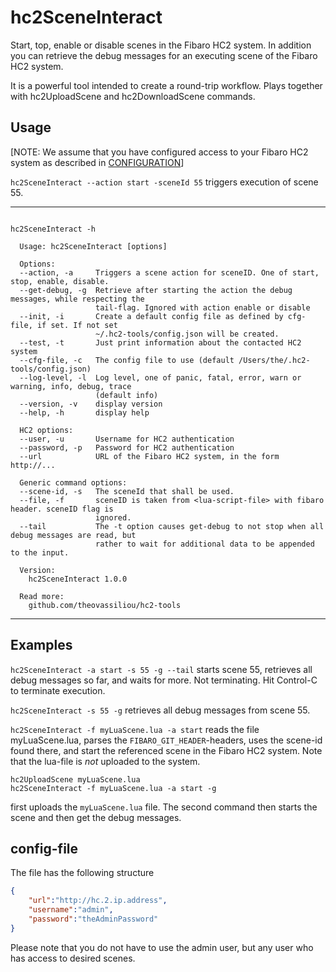 # hc2SceneInteract

Start, top, enable or disable scenes in the Fibaro HC2 system. In addition you can retrieve the debug messages for an executing scene of the Fibaro HC2 system.

It is a powerful tool intended to create a round-trip workflow. Plays together with hc2UploadScene and hc2DownloadScene commands.

## Usage

[NOTE: We assume that you have configured access to your Fibaro HC2 system as described in [CONFIGURATION](../../README.md#configuring-your-installation)]

`hc2SceneInteract --action start -sceneId 55` triggers execution of scene 55.

***

```shell

hc2SceneInteract -h

  Usage: hc2SceneInteract [options]

  Options:
  --action, -a     Triggers a scene action for sceneID. One of start, stop, enable, disable.
  --get-debug, -g  Retrieve after starting the action the debug messages, while respecting the
                   tail-flag. Ignored with action enable or disable
  --init, -i       Create a default config file as defined by cfg-file, if set. If not set
                   ~/.hc2-tools/config.json will be created.
  --test, -t       Just print information about the contacted HC2 system
  --cfg-file, -c   The config file to use (default /Users/the/.hc2-tools/config.json)
  --log-level, -l  Log level, one of panic, fatal, error, warn or warning, info, debug, trace
                   (default info)
  --version, -v    display version
  --help, -h       display help

  HC2 options:
  --user, -u       Username for HC2 authentication
  --password, -p   Password for HC2 authentication
  --url            URL of the Fibaro HC2 system, in the form http://...

  Generic command options:
  --scene-id, -s   The sceneId that shall be used.
  --file, -f       sceneID is taken from <lua-script-file> with fibaro header. sceneID flag is
                   ignored.
  --tail           The -t option causes get-debug to not stop when all debug messages are read, but
                   rather to wait for additional data to be appended to the input.

  Version:
    hc2SceneInteract 1.0.0

  Read more:
    github.com/theovassiliou/hc2-tools

```

***

## Examples

`hc2SceneInteract -a start -s 55 -g --tail` starts scene 55, retrieves all debug messages so far, and waits for more. Not terminating. Hit Control-C to terminate execution.

`hc2SceneInteract -s 55 -g` retrieves all debug messages from scene 55.

`hc2SceneInteract -f myLuaScene.lua -a start` reads the file  myLuaScene.lua, parses the `FIBARO_GIT_HEADER`-headers, uses the scene-id found there, and start the referenced scene in the Fibaro HC2 system. Note that the lua-file is *not* uploaded to the system.

```shell
hc2UploadScene myLuaScene.lua
hc2SceneInteract -f myLuaScene.lua -a start -g
```

first uploads the `myLuaScene.lua` file. The second command then starts the scene and then get the debug messages.

## config-file

The file has the following structure

```json
{
    "url":"http://hc.2.ip.address",
    "username":"admin",
    "password":"theAdminPassword"
}
```

Please note that you do not have to use the admin user, but any user who has access to desired scenes.
